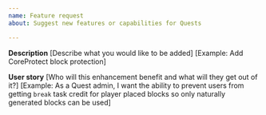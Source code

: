 ```yaml
---
name: Feature request
about: Suggest new features or capabilities for Quests

---
```


**Description**
[Describe what you would like to be added]
[Example: Add CoreProtect block protection]

**User story**
[Who will this enhancement benefit and what will they get out of it?]
[Example:  As a Quest admin, I want the ability to prevent users from getting `break` task credit for player placed blocks so only naturally generated blocks can be used]
